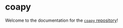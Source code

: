 # coapy

Welcome to the documentation for the [`coapy` repository](https://github.com/Quantum-Accelerators/coapy)!

